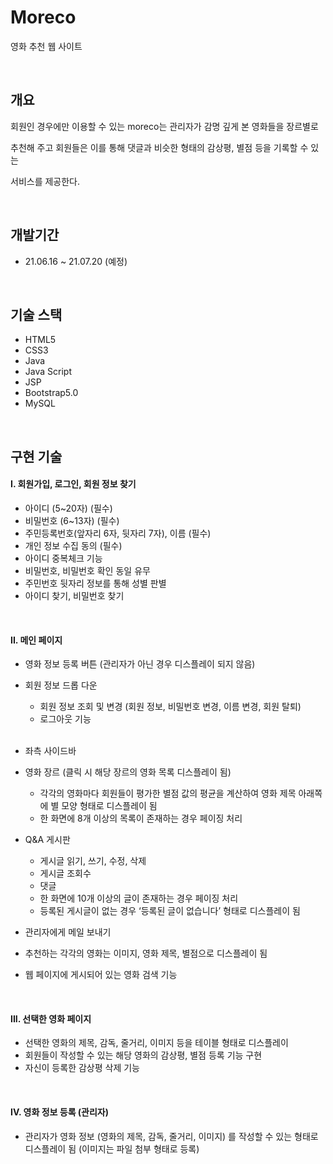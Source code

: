 # Moreco
영화 추천 웹 사이트

<br>

## 개요
회원인 경우에만 이용할 수 있는 moreco는 관리자가 감명 깊게 본 영화들을 장르별로 

추천해 주고 회원들은 이를 통해 댓글과 비슷한 형태의 감상평, 별점 등을 기록할 수 있는 

서비스를 제공한다.

<br>

## 개발기간
+ 21.06.16 ~ 21.07.20 (예정)

<br>

## 기술 스택
+ HTML5
+ CSS3
+ Java
+ Java Script
+ JSP
+ Bootstrap5.0
+ MySQL

<br>

## 구현 기술
#### I. 회원가입, 로그인, 회원 정보 찾기
+ 아이디 (5~20자) (필수)
+ 비밀번호 (6~13자) (필수)
+ 주민등록번호(앞자리 6자, 뒷자리 7자), 이름 (필수)
+ 개인 정보 수집 동의 (필수)
+ 아이디 중복체크 기능
+ 비밀번호, 비밀번호 확인 동일 유무
+ 주민번호 뒷자리 정보를 통해 성별 판별
+ 아이디 찾기, 비밀번호 찾기

<br>

#### II. 메인 페이지
+ 영화 정보 등록 버튼 (관리자가 아닌 경우 디스플레이 되지 않음)
+ 회원 정보 드롭 다운
  + 회원 정보 조회 및 변경 (회원 정보, 비밀번호 변경, 이름 변경, 회원 탈퇴)
  + 로그아웃 기능
  <br>
+  좌측 사이드바
  + 영화 장르 (클릭 시 해당 장르의 영화 목록 디스플레이 됨)
    + 각각의 영화마다 회원들이 평가한 별점 값의 평균을 계산하여 영화 제목 아래쪽에 별 모양 형태로 디스플레이 됨
    + 한 화면에 8개 이상의 목록이 존재하는 경우 페이징 처리

  + Q&A 게시판
    + 게시글 읽기, 쓰기, 수정, 삭제
    + 게시글 조회수
    + 댓글 
    + 한 화면에 10개 이상의 글이 존재하는 경우 페이징 처리
    + 등록된 게시글이 없는 경우 ‘등록된 글이 없습니다’ 형태로 디스플레이 됨
    

  + 관리자에게 메일 보내기
+ 추천하는 각각의 영화는 이미지, 영화 제목, 별점으로 디스플레이 됨
+ 웹 페이지에 게시되어 있는 영화 검색 기능

<br>

#### III. 선택한 영화 페이지
+ 선택한 영화의 제목, 감독, 줄거리, 이미지 등을 테이블 형태로 디스플레이
+ 회원들이 작성할 수 있는 해당 영화의 감상평, 별점 등록 기능 구현
+ 자신이 등록한 감상평 삭제 기능

<br>

#### IV. 영화 정보 등록 (관리자)
+ 관리자가 영화 정보 (영화의 제목, 감독, 줄거리, 이미지) 를 작성할 수 있는 형태로 디스플레이 됨 (이미지는 파일 첨부 형태로 등록)
